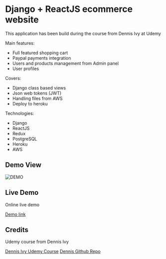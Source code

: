 # Django + ReactJS ecommerce website

This application has been build during the course from Dennis Ivy at Udemy

Main features:

* Full featured shopping cart
* Paypal payments integration
* Users and products management from Admin panel
* User profiles

Covers:

* Django class based views
* Json web tokens (JWT)
* Handling files from AWS
* Deploy to heroku

Technologies:

* Django
* ReactJS
* Redux
* PostgreSQL
* Heroku
* AWS

## Demo View

![DEMO](../main/Demo.jpg)

## Live Demo

Online live demo

[Demo link](https://proshop-demo-udemy.herokuapp.com)

## Credits

Udemy course from Dennis Ivy

[Dennis Ivy Udemy Course](https://www.udemy.com/course/django-with-react-an-ecommerce-website/?couponCode=387F19CD4087385E87C1)
[Dennis Github Repo](https://github.com/divanov11/proshop_django)
